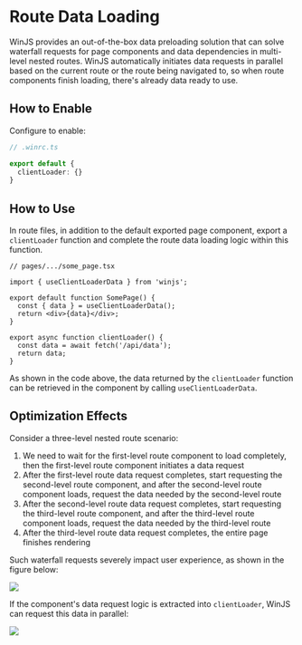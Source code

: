 # Route Data Loading

WinJS provides an out-of-the-box data preloading solution that can solve waterfall requests for page components and data dependencies in multi-level nested routes. WinJS automatically initiates data requests in parallel based on the current route or the route being navigated to, so when route components finish loading, there's already data ready to use.

## How to Enable

Configure to enable:

```ts
// .winrc.ts

export default {
  clientLoader: {}
}
```

## How to Use

In route files, in addition to the default exported page component, export a `clientLoader` function and complete the route data loading logic within this function.

```tsx
// pages/.../some_page.tsx

import { useClientLoaderData } from 'winjs';

export default function SomePage() {
  const { data } = useClientLoaderData();
  return <div>{data}</div>;
}

export async function clientLoader() {
  const data = await fetch('/api/data');
  return data;
}
```

As shown in the code above, the data returned by the `clientLoader` function can be retrieved in the component by calling `useClientLoaderData`.

## Optimization Effects

Consider a three-level nested route scenario:

1. We need to wait for the first-level route component to load completely, then the first-level route component initiates a data request
2. After the first-level route data request completes, start requesting the second-level route component, and after the second-level route component loads, request the data needed by the second-level route
3. After the second-level route data request completes, start requesting the third-level route component, and after the third-level route component loads, request the data needed by the third-level route
4. After the third-level route data request completes, the entire page finishes rendering

Such waterfall requests severely impact user experience, as shown in the figure below:

![](https://img.alicdn.com/imgextra/i1/O1CN01OcsOL91CPw46Pm7vz_!!6000000000074-1-tps-600-556.gif)

If the component's data request logic is extracted into `clientLoader`, WinJS can request this data in parallel:

![](https://img.alicdn.com/imgextra/i3/O1CN01URnLH81un9EVYGeL9_!!6000000006081-1-tps-600-556.gif)
